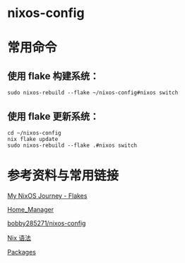 # nixos-config

# 常用命令

## 使用 flake 构建系统：

```shell
sudo nixos-rebuild --flake ~/nixos-config#nixos switch
```

## 使用 flake 更新系统：

```shell
cd ~/nixos-config
nix flake update
sudo nixos-rebuild --flake .#nixos switch
```

# 参考资料与常用链接

[My NixOS Journey - Flakes](https://tech.aufomm.com/my-nixos-journey-flakes/)

[Home_Manager](https://nixos.wiki/wiki/Home_Manager)

[bobby285271/nixos-config](https://github.com/bobby285271/nixos-config)

[Nix 语法 ](https://nixos.org/manual/nix/stable/language/index.html)

[Packages](https://search.nixos.org/packages)
